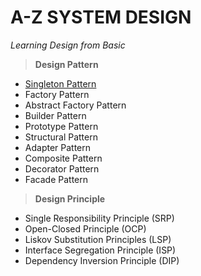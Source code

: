 # A-Z **SYSTEM DESIGN**

*Learning Design from Basic*

> **Design Pattern**
  - [Singleton Pattern](https://github.com/suraj1709/System-Design/blob/master/src/com/skd/system/design/SingletonDesignPattern.java)
  - Factory Pattern
  - Abstract Factory Pattern
  - Builder Pattern
  - Prototype Pattern
  - Structural Pattern
  - Adapter Pattern
  - Composite Pattern
  - Decorator Pattern
  - Facade Pattern

> **Design Principle**
  - Single Responsibility Principle (SRP)
  - Open-Closed Principle (OCP)
  - Liskov Substitution Principles (LSP)
  - Interface Segregation Principle (ISP)
  - Dependency Inversion Principle (DIP)



